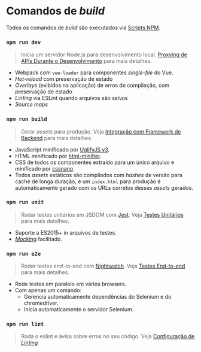 # Comandos de _build_

Todos os comandos de _build_ são executados via [Scripts NPM](https://docs.npmjs.com/misc/scripts).

### `npm run dev`

> Inicia um servidor Node.js para desenvolvimento local. [Proxying de APIs Durante o Desenvolvimento](proxy.md) para mais detalhes.

- Webpack com `vue-loader` para componentes _single-file_ do Vue.
- _Hot-reload_ com preservação de estado
- _Overlays_ (exibidos na aplicação) de erros de compilação, com preservação de estado
- _Linting_ via ESLint quando arquivos são salvos
- _Source maps_

### `npm run build`

> Gerar _assets_ para produção. Veja [Integração com Framework de Backend](backend.md) para mais detalhes.

- JavaScript minificado por [UglifyJS v3](https://github.com/mishoo/UglifyJS2/tree/harmony).
- HTML minificado por [html-minifier](https://github.com/kangax/html-minifier).
- CSS de todos os componentes extraído para um único arquivo e minificado por [cssnano](https://github.com/ben-eb/cssnano).
- Todos _assets_ estáticos são compilados com _hashes_ de versão para cache de longa duração, e um `index.html` para produção é automaticamente gerado com os URLs corretos desses _assets_ gerados.

### `npm run unit`

> Rodar testes unitários em JSDOM com [Jest](https://facebook.github.io/jest/docs/getting-started.html). Veja [Testes Unitários](unit.md) para mais detalhes.

- Suporte a ES2015+ in arquivos de testes.
- [_Mocking_](https://facebook.github.io/jest/docs/mock-functions.html) facilitado.

### `npm run e2e`

> Rodar testes _end-to-end_ com [Nightwatch](http://nightwatchjs.org/). Veja [Testes End-to-end](e2e.md) para mais detalhes.

- Rode testes em paralelo em vários browsers.
- Com apenas um comando:
  - Gerencia automaticamente dependências do Selenium e do chromedriver.
  - Inicia automaticamente o servidor Selenium.

### `npm run lint`

> Roda o eslint e avisa sobre erros no seu código. Veja [Configuração de _Linting_](linter.md)
